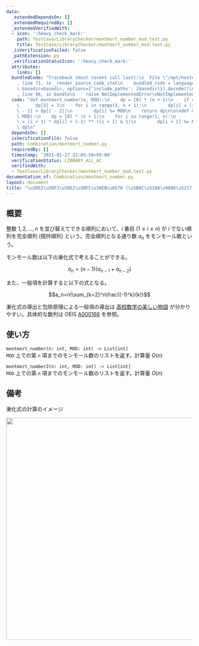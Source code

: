 ```yaml
---
data:
  _extendedDependsOn: []
  _extendedRequiredBy: []
  _extendedVerifiedWith:
  - icon: ':heavy_check_mark:'
    path: TestCase/LibraryChecker/montmort_number_mod.test.py
    title: TestCase/LibraryChecker/montmort_number_mod.test.py
  _isVerificationFailed: false
  _pathExtension: py
  _verificationStatusIcon: ':heavy_check_mark:'
  attributes:
    links: []
  bundledCode: "Traceback (most recent call last):\n  File \"/opt/hostedtoolcache/Python/3.9.6/x64/lib/python3.9/site-packages/onlinejudge_verify/documentation/build.py\"\
    , line 71, in _render_source_code_stat\n    bundled_code = language.bundle(stat.path,\
    \ basedir=basedir, options={'include_paths': [basedir]}).decode()\n  File \"/opt/hostedtoolcache/Python/3.9.6/x64/lib/python3.9/site-packages/onlinejudge_verify/languages/python.py\"\
    , line 96, in bundle\n    raise NotImplementedError\nNotImplementedError\n"
  code: "def montmort_number(n, MOD):\n    dp = [0] * (n + 1)\n    if n >= 2:\n  \
    \      dp[2] = 1\n    for i in range(3, n + 1):\n        dp[i] = (i - 1) * (dp[i\
    \ - 1] + dp[i - 2])\n        dp[i] %= MOD\n    return dp\n\n\ndef montmort_number2(n,\
    \ MOD):\n    dp = [0] * (n + 1)\n    for i in range(1, n):\n        dp[i + 1]\
    \ = (i + 1) * dp[i] + (-1) ** ((i + 1) & 1)\n        dp[i + 1] %= MOD\n    return\
    \ dp\n"
  dependsOn: []
  isVerificationFile: false
  path: Combination/montmort_number.py
  requiredBy: []
  timestamp: '2021-01-27 22:05:50+09:00'
  verificationStatus: LIBRARY_ALL_AC
  verifiedWith:
  - TestCase/LibraryChecker/montmort_number_mod.test.py
documentation_of: Combination/montmort_number.py
layout: document
title: "\u30E2\u30F3\u30E2\u30FC\u30EB\u6570 (\u5B8C\u5168\u9806\u5217)"
---
```

## 概要
整数 $1, 2, \dots , n$ を並び替えてできる順列において、$i$ 番目 ($1 \le i \le n$) が $i$ でない順列を完全順列 (撹拌順列) という。完全順列となる通り数 $a_n$ をモンモール数という。

モンモール数は以下の漸化式で考えることができる。

$$a_n=(n-1)(a_{n-1}+a_{n-2})$$

また、一般項を計算すると以下の式となる。

$$a_n=n!\sum_{k=2}^n\frac{(-1)^k}{k!}$$

漸化式の導出と包除原理による一般項の導出は [高校数学の美しい物語](https://manabitimes.jp/math/612) が分かりやすい。具体的な数列は OEIS [A000166](https://oeis.org/A000166) を参照。

## 使い方
`montmort_number(n: int, MOD: int) -> List[int]`  
`MOD` 上での第 `n` 項までのモンモール数のリストを返す。計算量 $O(n)$

`montmort_number2(n: int, MOD: int) -> List[int]`  
`MOD` 上での第 `n` 項までのモンモール数のリストを返す。計算量 $O(n)$

## 備考
漸化式の計算のイメージ

<img src="https://Neterukun1993.github.io/Library/montmort_number.png" width="600">
